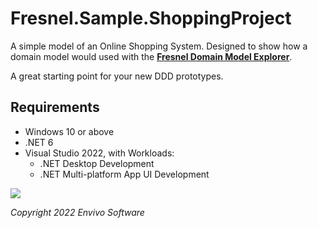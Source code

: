 # Fresnel.Sample.ShoppingProject

A simple model of an Online Shopping System.
Designed to show how a domain model would used with the [**Fresnel Domain Model Explorer**](https://github.com/Envivo-Software/Envivo.Fresnel).

A great starting point for your new DDD prototypes.

## Requirements

- Windows 10 or above
- .NET 6
- Visual Studio 2022, with Workloads:
  - .NET Desktop Development
  - .NET Multi-platform App UI Development
 
![](https://www.envivo.co.uk/images/Fresnel_logo_docs_logo.png)

*Copyright 2022 Envivo Software*
